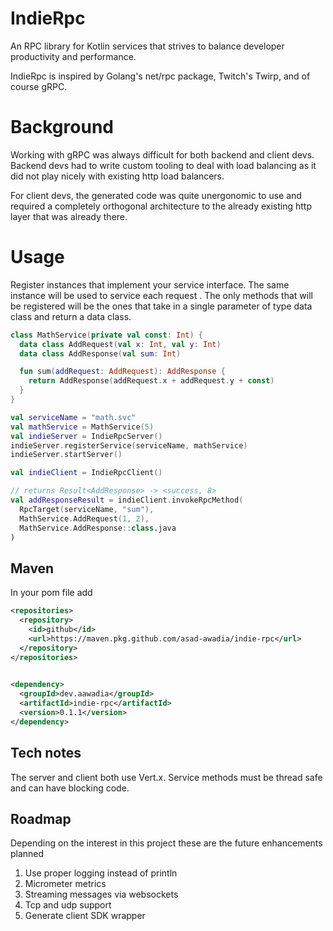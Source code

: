 # IndieRpc
An RPC library for Kotlin services that strives to 
balance developer productivity and performance.

IndieRpc is inspired by Golang's net/rpc package, Twitch's Twirp, and of course gRPC.

# Background

Working with gRPC was always difficult for both backend and client devs.
Backend devs had to write custom tooling to deal with load balancing as it did not play nicely
with existing http load balancers.

For client devs, the generated code was quite unergonomic to use and required a completely orthogonal
architecture to the already existing http layer that was already there.

# Usage

Register instances that implement your service interface. The same instance will be used to service each request
. The only methods that will be registered will be the ones that take in a single parameter of type data class and return a data class.

```kotlin
class MathService(private val const: Int) {
  data class AddRequest(val x: Int, val y: Int)
  data class AddResponse(val sum: Int)

  fun sum(addRequest: AddRequest): AddResponse {
    return AddResponse(addRequest.x + addRequest.y + const)
  }
}

val serviceName = "math.svc"
val mathService = MathService(5)
val indieServer = IndieRpcServer()
indieServer.registerService(serviceName, mathService)
indieServer.startServer()

val indieClient = IndieRpcClient()

// returns Result<AddResponse> -> <success, 8>
val addResponseResult = indieClient.invokeRpcMethod(
  RpcTarget(serviceName, "sum"),
  MathService.AddRequest(1, 2),
  MathService.AddResponse::class.java
)
```

## Maven
In your pom file add
```xml
<repositories>
  <repository>
    <id>github</id>
    <url>https://maven.pkg.github.com/asad-awadia/indie-rpc</url>
  </repository>
</repositories>

  
<dependency>
  <groupId>dev.aawadia</groupId>
  <artifactId>indie-rpc</artifactId>
  <version>0.1.1</version>
</dependency>
```

## Tech notes

The server and client both use Vert.x. 
Service methods must be thread safe 
and can have blocking code.

## Roadmap

Depending on the interest in this project these are the future enhancements planned

1. Use proper logging instead of println
2. Micrometer metrics
3. Streaming messages via websockets
4. Tcp and udp support
5. Generate client SDK wrapper